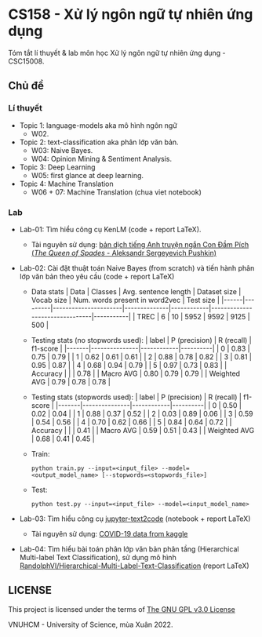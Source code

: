 # CS158 - Xử lý ngôn ngữ tự nhiên ứng dụng
Tóm tắt lí thuyết & lab môn học Xử lý ngôn ngữ tự nhiên ứng dụng - CSC15008.

## Chủ đề
### Lí thuyết
- Topic 1: language-models aka mô hình ngôn ngữ
    - W02.
- Topic 2: text-classification aka phân lớp văn bản.
    - W03: Naive Bayes.
    - W04: Opinion Mining & Sentiment Analysis.
- Topic 3: Deep Learning
    - W05: first glance at deep learning.
- Topic 4: Machine Translation
    - W06 + 07: Machine Translation (chua viet notebook)

### Lab
- Lab-01: Tìm hiểu công cụ KenLM (code + report LaTeX). 
    - Tài nguyên sử dụng: [bản dịch tiếng Anh truyện ngắn Con Đầm Pích (*The Queen of Spades* - Aleksandr Sergeyevich Pushkin)](https://www.gutenberg.org/cache/epub/23058/pg23058.txt)

- Lab-02: Cài đặt thuật toán Naive Bayes (from scratch) và tiến hành phân lớp văn bản theo yêu cầu (code + report LaTeX)
    - Data stats
        | Data | Classes | Avg. sentence length | Dataset size | Vocab size | Num. words present in word2vec | Test size |
        |------|---------|----------------------|--------------|------------|--------------------------------|-----------|
        | TREC | 6       | 10                   | 5952         | 9592       | 9125                           | 500       |

    - Testing stats (no stopwords used):
        | label | P (precision) | R (recall) | f1-score |
        |-------|---------------|------------|----------|
        | 0 | 0.83 | 0.75 | 0.79 |
        | 1 | 0.62 | 0.61 | 0.61 |
        | 2 | 0.88 | 0.78 | 0.82 |
        | 3 | 0.81 | 0.95 | 0.87 |
        | 4 | 0.68 | 0.94 | 0.79 |
        | 5 | 0.97 | 0.73 | 0.83 |
        | Accuracy |  |  | 0.78 |
        | Macro AVG | 0.80 | 0.79 | 0.79 |
        | Weighted AVG | 0.79 | 0.78 | 0.78 |
        
    - Testing stats (stopwords used):
        | label | P (precision) | R (recall) | f1-score |
        |-------|---------------|------------|----------|
        | 0 | 0.50 | 0.02 | 0.04 |
        | 1 | 0.88 | 0.37 | 0.52 |
        | 2 | 0.03 | 0.89 | 0.06 |
        | 3 | 0.59 | 0.54 | 0.56 |
        | 4 | 0.70 | 0.62 | 0.66 |
        | 5 | 0.84 | 0.64 | 0.72 |
        | Accuracy |  |  | 0.41 |
        | Macro AVG | 0.59 | 0.51 | 0.43 |
        | Weighted AVG | 0.68 | 0.41 | 0.45 |

    - Train:
        ```
        python train.py --input=<input_file> --model=<output_model_name> [--stopwords=<stopwords_file>]
        ```

    - Test:
        ```
        python test.py --input=<input_file> --model=<input_model_name>
        ```

- Lab-03: Tìm hiểu công cụ [jupyter-text2code](https://github.com/deepklarity/jupyter-text2code) (notebook + report LaTeX)
    - Tài nguyên sử dụng: [COVID-19 data from kaggle](https://www.kaggle.com/datasets/imdevskp/corona-virus-report)
- Lab-04: Tìm hiểu bài toán phân lớp văn bản phân tầng (Hierarchical Multi-label Text Classification), sử dụng mô hình [RandolphVI/Hierarchical-Multi-Label-Text-Classification](https://github.com/RandolphVI/Hierarchical-Multi-Label-Text-Classification) (report LaTeX)

## LICENSE
This project is licensed under the terms of [The GNU GPL v3.0 License](LICENSE)

VNUHCM - University of Science, mùa Xuân 2022.
